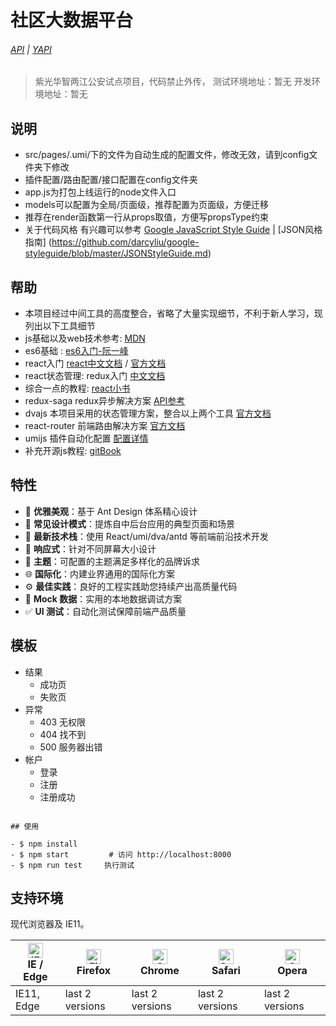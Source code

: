 # 社区大数据平台
###### [API](http://192.168.110.28:8901/doc.html) | [YAPI](http://192.168.105.236:3000/group/168)
> 紫光华智两江公安试点项目，代码禁止外传，
> 测试环境地址：暂无
> 开发环境地址：暂无

## 说明
- src/pages/.umi/下的文件为自动生成的配置文件，修改无效，请到config文件夹下修改
- 插件配置/路由配置/接口配置在config文件夹
- app.js为打包上线运行的node文件入口
- models可以配置为全局/页面级，推荐配置为页面级，方便迁移
- 推荐在render函数第一行从props取值，方便写propsType约束
- 关于代码风格 有兴趣可以参考 [Google JavaScript Style Guide](http://bq69.com/blog/articles/script/868/google-javascript-style-guide.html) | [JSON风格指南] (https://github.com/darcyliu/google-styleguide/blob/master/JSONStyleGuide.md)

## 帮助
  - 本项目经过中间工具的高度整合，省略了大量实现细节，不利于新人学习，现列出以下工具细节
  - js基础以及web技术参考: [MDN](https://developer.mozilla.org/zh-CN/)
  - es6基础 : [es6入门-阮一峰](http://es6.ruanyifeng.com/#docs/let)
  - react入门 [react中文文档](https://react.docschina.org/) / [官方文档](https://reactjs.org/)
  - react状态管理: redux入门 [中文文档](https://www.redux.org.cn/)
  - 综合一点的教程: [react小书](http://huziketang.mangojuice.top/books/react/)
  - redux-saga redux异步解决方案 [API参考](https://redux-saga-in-chinese.js.org/docs/api/index.html)
  - dvajs 本项目采用的状态管理方案，整合以上两个工具 [官方文档](https://dvajs.com/)
  - react-router 前端路由解决方案 [官方文档](http://react-guide.github.io/react-router-cn/docs/API.html)
  - umijs 插件自动化配置 [配置详情](https://umijs.org/zh/)
  - 补充开源js教程: [gitBook](https://github.com/EbookFoundation/free-programming-books/blob/master/free-programming-books-zh.md#user-content-javascript)

## 特性

- :gem: **优雅美观**：基于 Ant Design 体系精心设计
- :triangular_ruler: **常见设计模式**：提炼自中后台应用的典型页面和场景
- :rocket: **最新技术栈**：使用 React/umi/dva/antd 等前端前沿技术开发
- :iphone: **响应式**：针对不同屏幕大小设计
- :art: **主题**：可配置的主题满足多样化的品牌诉求
- :globe_with_meridians: **国际化**：内建业界通用的国际化方案
- :gear: **最佳实践**：良好的工程实践助您持续产出高质量代码
- :1234: **Mock 数据**：实用的本地数据调试方案
- :white_check_mark: **UI 测试**：自动化测试保障前端产品质量

## 模板

- 结果
  - 成功页
  - 失败页
- 异常
  - 403 无权限
  - 404 找不到
  - 500 服务器出错
- 帐户
  - 登录
  - 注册
  - 注册成功
```

## 使用

- $ npm install
- $ npm start         # 访问 http://localhost:8000
- $ npm run test     执行测试
```

## 支持环境

现代浏览器及 IE11。

| [<img src="https://raw.githubusercontent.com/alrra/browser-logos/master/src/edge/edge_48x48.png" alt="IE / Edge" width="24px" height="24px" />](http://godban.github.io/browsers-support-badges/)</br>IE / Edge | [<img src="https://raw.githubusercontent.com/alrra/browser-logos/master/src/firefox/firefox_48x48.png" alt="Firefox" width="24px" height="24px" />](http://godban.github.io/browsers-support-badges/)</br>Firefox | [<img src="https://raw.githubusercontent.com/alrra/browser-logos/master/src/chrome/chrome_48x48.png" alt="Chrome" width="24px" height="24px" />](http://godban.github.io/browsers-support-badges/)</br>Chrome | [<img src="https://raw.githubusercontent.com/alrra/browser-logos/master/src/safari/safari_48x48.png" alt="Safari" width="24px" height="24px" />](http://godban.github.io/browsers-support-badges/)</br>Safari | [<img src="https://raw.githubusercontent.com/alrra/browser-logos/master/src/opera/opera_48x48.png" alt="Opera" width="24px" height="24px" />](http://godban.github.io/browsers-support-badges/)</br>Opera |
| --------- | --------- | --------- | --------- | --------- |
| IE11, Edge| last 2 versions| last 2 versions| last 2 versions| last 2 versions


